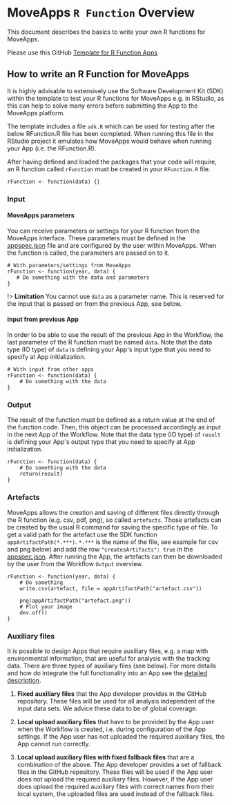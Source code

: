 # MoveApps `R Function` Overview
This document describes the basics to write your own R functions for MoveApps.

Please use this GitHub [Template for R Function Apps](https://github.com/movestore/Template_R_Function_App ':ignore')

## How to write an R Function for MoveApps
It is highly advisable to extensively use the Software Development Kit (SDK) within the template to test your R functions for MoveApps e.g. in RStudio, as this can help to solve many errors before submitting the App to the MoveApps platform.

The template includes a file `sdk.R` which can be used for testing after the below RFunction.R file has been completed. When running this file in the RStudio project it emulates how MoveApps would behave when running your App (i.e. the RFunction.R).

After having defined and loaded the packages that your code will require, an R function called `rFunction` must be created in your `RFunction.R` file.
```
rFunction <- function(data) {}
```

### Input
#### MoveApps parameters
You can receive parameters or settings for your R function from the MoveApps interface. These parameters must be defined in the [appspec.json](appspec.md) file and are configured by the user within MoveApps. When the function is called, the parameters are passed on to it.
```
# With parameters/settings from MoveApps 
rFunction <- function(year, data) {
   # Do something with the data and parameters
}
```

!\>  **Limitation** You cannot use `data` as a parameter name. This is reserved for the input that is passed on from the previous App, see below.

#### Input from previous App
In order to be able to use the result of the previous App in the Workflow, the last parameter of the R function must be named `data`. Note that the data type (IO type) of `data` is defining your App's input type that you need to specify at App initialization.
```
# With input from other apps
rFunction <- function(data) {
    # Do something with the data
}
```

### Output
The result of the function must be defined as a return value at the end of the function code. Then, this object can be processed accordingly as input in the next App of the Workflow. Note that the data type (IO type) of `result` is defining your App's output type that you need to specify at App initialization.
```
rFunction <- function(data) {
    # Do something with the data
    return(result)
}
```

### Artefacts
MoveApps allows the creation and saving of different files directly through the R function (e.g. csv, pdf, png), so called `artefacts`. Those artefacts can be created by the usual R command for saving the specific type of file. To get a valid path for the artefact use the SDK function `appArtifactPath(*.***)`. `*.***` is the name of the file, see example for csv and png below) and add the row `"createsArtifacts": true` in the [appspec.json](appspec.md). After running the App, the artefacts can then be downloaded by the user from the Workflow `Output` overview.
```
rFunction <- function(year, data) {
    # Do something
    write.csv(artefact, file = appArtifactPath("artefact.csv"))
	
    png(appArtifactPath("artefact.png"))
    # Plot your image
    dev.off()
}
```

### Auxiliary files
It is possible to design Apps that require auxiliary files, e.g. a map with environmental information, that are useful for analysis with the tracking data. There are three types of auxiliary files (see below). For more details and how do integrate the full functionality into an App see the [detailed description](auxiliary.md).

 1. **Fixed auxiliary files** that the App developer provides in the GitHub repository. These files will be used for all analysis independent of the input data sets. We advice these data to be of global coverage.

 2. **Local upload auxiliary files** that have to be provided by the App user when the Workflow is created, i.e. during configuration of the App settings. If the App user has not uploaded the required auxiliary files, the App cannot run correctly.

 3. **Local upload auxiliary files with fixed fallback files** that are a combination of the above. The App developer provides a set of fallback files in the GitHub repository. These files will be used if the App user does not upload the required auxiliary files. However, if the App user does upload the required auxiliary files with correct names from their local system, the uploaded files are used instead of the fallback files.